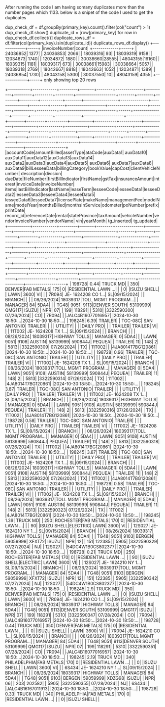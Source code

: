 After running the code I am having somany duplicates more than the number pages which 1133. below is a snipet of the code I used to get the duplicates

dup_check_df = df.groupBy(primary_key).count().filter(col("count") > 1)
    dup_check_df.show()
    duplicate_id = [row[primary_key] for row in dup_check_df.collect()]
    duplicate_rows_df = df.filter(col(primary_key).isin(duplicate_id))
    duplicate_rows_df.display()
+-------------+-----+
|invoiceNumber|count|
+-------------+-----+
|     24036852| 1377|
|     24036853| 2066|
|     18039316|   93|
|     18039319| 9158|
|     12034873| 1740|
|     12034872| 1880|
|     30038660|28555|
|     48043155|16160|
|     18039315| 1181|
|     18039317|  673|
|     30038661|15983|
|     30038664| 5057|
|     18039318| 2769|
|     18042667| 8818|
|     18042663| 1052|
|     12034871| 1389|
|     24036854| 1730|
|     48043158| 5300|
|     30037550|   10|
|     48043159| 4355|
+-------------+-----+
only showing top 20 rows

+-----------+------------+---------+-------+--------+--------------+----------+---------+---------+---------+--------------------+--------+--------+--------+---------+-----------+--------+-----------------+--------------+---------------+---------+-------+-------------------+--------------------+--------+----------+----------+------------------+---------+------+---------------+--------+-----------+-------------+--------------------+-----------------+--------+---------+----------+-----------+-----------+-----------+-----------+-----------+------------+-----------+------------+--------+-------------+---------+---------+------------+---------------+--------+--------+------+---------+----------+-------------+------+-------------+---------+-------------+-------------------+----------+-----------------+---------+--------------------+--------------------+
|accountCode|amountBilled|assetType|ataCode|auxData1|     auxData10| auxData11|auxData12|auxData13|auxData14|            auxData2|auxData3|auxData4|auxData5| auxData6|   auxData7|auxData8|         auxData9|billLesseeData|billingCategory|bookValue|capCost|clientVehicleNumber|         description|division|   dueDate|fileNumber|firstBillIndicator|firstName|gstTax|insuranceAmount|interest|invoiceDate|invoiceNumber|               items|lastBillIndicator|lastName|leaseTerm|lesseeCode|lesseeData1|lesseeData2|lesseeData3|lesseeData4|lesseeData5| lesseeData6|lesseeData7|licensePlate|makeName|managementFee|modelName|modelYear|monthsBilled|monthsInService|odometer|poNumber|prefix|printDate| record_id|referenceDate|rental|stateProvince|taxAmount|vehicleNumber|vendorInvoiceNumber|vendorName|              vin|yearMonth|         tg_inserted|          tg_updated|
+-----------+------------+---------+-------+--------+--------------+----------+---------+---------+---------+--------------------+--------+--------+--------+---------+-----------+--------+-----------------+--------------+---------------+---------+-------+-------------------+--------------------+--------+----------+----------+------------------+---------+------+---------------+--------+-----------+-------------+--------------------+-----------------+--------+---------+----------+-----------+-----------+-----------+-----------+-----------+------------+-----------+------------+--------+-------------+---------+---------+------------+---------------+--------+--------+------+---------+----------+-------------+------+-------------+---------+-------------+-------------------+----------+-----------------+---------+--------------------+--------------------+
|     198728|        0.44| TRUCK MD|       |     350|        DENVER|FAB METALS|      175|        0|         |RESIDENTIAL LAWN ...|        |        |       0|         |ISUZU SHELL|        |             LAWN|          3600|             VI|         |       |              7R094| JE- 1624208 CO 1...|      SL|09/15/2024|          |                  |   BRANCH|      |               |        | 08/26/2024|     18039317|TOLL MGMT PROGRAM...|                 | MANAGER|       84|      5DA4|           |           |       TG48|       9051|       9113|DENVER SOUTH|   53109999|      QMG117|   ISUZU|             |      NPR|       07|            |            199|  118291|        |  5310|         |3322590300|   07/26/2024|      |           CO|         |        7R094|                   |          |JALC4B16077016957|         |2024-10-30 18:50:...|2024-10-30 18:50:...|
|     198245|        6.39|  TRAILER|       | TGC-08C|   SAN ANTONIO|   TRAILER|         |         |         |             UTILITY|        |        |        |DAILY PRO|           |        |          TRAILER|       TRAILER|             VI|         |       |             11T002| JE- 1624208 TX 1...|      SL|09/15/2024|          |                  |   BRANCH|      |               |        | 08/26/2024|     18039317|       HIGHWAY TOLLS|                 | MANAGER|        0|      5DA4|           |           |       LAWN|       9051|       9108|      AUSTIN|   58139999|     590844J|  PEQUEA|             |  TRAILER|       11|            |            148|       2|        |  5813|         |3322590309|   07/26/2024|      |           TX|         |       11T002|                   |          |4JA8014T7BG120861|         |2024-10-30 18:50:...|2024-10-30 18:50:...|
|     198728|        0.96|  TRAILER|       | TGC-08C|   SAN ANTONIO|   TRAILER|         |         |         |             UTILITY|        |        |        |DAILY PRO|           |        |          TRAILER|       TRAILER|             VI|         |       |             11T002| JE- 1624208 TX 1...|      SL|09/15/2024|          |                  |   BRANCH|      |               |        | 08/26/2024|     18039317|TOLL MGMT PROGRAM...|                 | MANAGER|        0|      5DA4|           |           |       LAWN|       9051|       9108|      AUSTIN|   58139999|     590844J|  PEQUEA|             |  TRAILER|       11|            |            148|       2|        |  5813|         |3322590314|   07/26/2024|      |           TX|         |       11T002|                   |          |4JA8014T7BG120861|         |2024-10-30 18:50:...|2024-10-30 18:50:...|
|     198245|        3.87|  TRAILER|       | TGC-08C|   SAN ANTONIO|   TRAILER|         |         |         |             UTILITY|        |        |        |DAILY PRO|           |        |          TRAILER|       TRAILER|             VI|         |       |             11T002| JE- 1624208 TX 1...|      SL|09/15/2024|          |                  |   BRANCH|      |               |        | 08/26/2024|     18039317|       HIGHWAY TOLLS|                 | MANAGER|        0|      5DA4|           |           |       LAWN|       9051|       9108|      AUSTIN|   58139999|     590844J|  PEQUEA|             |  TRAILER|       11|            |            148|       2|        |  5813|         |3322590316|   07/26/2024|      |           TX|         |       11T002|                   |          |4JA8014T7BG120861|         |2024-10-30 18:50:...|2024-10-30 18:50:...|
|     198728|        0.58|  TRAILER|       | TGC-08C|   SAN ANTONIO|   TRAILER|         |         |         |             UTILITY|        |        |        |DAILY PRO|           |        |          TRAILER|       TRAILER|             VI|         |       |             11T002| JE- 1624208 TX 1...|      SL|09/15/2024|          |                  |   BRANCH|      |               |        | 08/26/2024|     18039317|TOLL MGMT PROGRAM...|                 | MANAGER|        0|      5DA4|           |           |       LAWN|       9051|       9108|      AUSTIN|   58139999|     590844J|  PEQUEA|             |  TRAILER|       11|            |            148|       2|        |  5813|         |3322590318|   07/26/2024|      |           TX|         |       11T002|                   |          |4JA8014T7BG120861|         |2024-10-30 18:50:...|2024-10-30 18:50:...|
|     198245|        3.87|  TRAILER|       | TGC-08C|   SAN ANTONIO|   TRAILER|         |         |         |             UTILITY|        |        |        |DAILY PRO|           |        |          TRAILER|       TRAILER|             VI|         |       |             11T002| JE- 1624208 TX 1...|      SL|09/15/2024|          |                  |   BRANCH|      |               |        | 08/26/2024|     18039317|       HIGHWAY TOLLS|                 | MANAGER|        0|      5DA4|           |           |       LAWN|       9051|       9108|      AUSTIN|   58139999|     590844J|  PEQUEA|             |  TRAILER|       11|            |            148|       2|        |  5813|         |3322590320|   07/26/2024|      |           TX|         |       11T002|                   |          |4JA8014T7BG120861|         |2024-10-30 18:50:...|2024-10-30 18:50:...|
|     198728|        0.58|  TRAILER|       | TGC-08C|   SAN ANTONIO|   TRAILER|         |         |         |             UTILITY|        |        |        |DAILY PRO|           |        |          TRAILER|       TRAILER|             VI|         |       |             11T002| JE- 1624208 TX 1...|      SL|09/15/2024|          |                  |   BRANCH|      |               |        | 08/26/2024|     18039317|TOLL MGMT PROGRAM...|                 | MANAGER|        0|      5DA4|           |           |       LAWN|       9051|       9108|      AUSTIN|   58139999|     590844J|  PEQUEA|             |  TRAILER|       11|            |            148|       2|        |  5813|         |3322590323|   07/26/2024|      |           TX|         |       11T002|                   |          |4JA8014T7BG120861|         |2024-10-30 18:50:...|2024-10-30 18:50:...|
|     198245|        1.39| TRUCK MD|       |     250|     ROCHESTER|FAB METALS|      170|        0|         |RESIDENTIAL LAWN ...|        |        |      90|         |ISUZU SHELL|ELECTRIC|             LAWN|          3600|             VI|         |       |             12S027| JE- 1624210 NY 1...|      SL|09/15/2024|          |                  |   BRANCH|      |               |        | 08/26/2024|     18039317|       HIGHWAY TOLLS|                 | MANAGER|       84|      5DA4|           |           |       TG48|       9051|       9103|      BERGEN|   59059999|      XFXT72|   ISUZU|             |      NPR|       12|            |            151|  122385|        |  5905|         |3322590329|   07/27/2024|      |           NJ|         |       12S027|                   |          |54DC4W1B0CS802377|         |2024-10-30 18:50:...|2024-10-30 18:50:...|
|     198728|        0.21| TRUCK MD|       |     250|     ROCHESTER|FAB METALS|      170|        0|         |RESIDENTIAL LAWN ...|        |        |      90|         |ISUZU SHELL|ELECTRIC|             LAWN|          3600|             VI|         |       |             12S027| JE- 1624210 NY 1...|      SL|09/15/2024|          |                  |   BRANCH|      |               |        | 08/26/2024|     18039317|TOLL MGMT PROGRAM...|                 | MANAGER|       84|      5DA4|           |           |       TG48|       9051|       9103|      BERGEN|   59059999|      XFXT72|   ISUZU|             |      NPR|       12|            |            151|  122385|        |  5905|         |3322590342|   07/27/2024|      |           NJ|         |       12S027|                   |          |54DC4W1B0CS802377|         |2024-10-30 18:50:...|2024-10-30 18:50:...|
|     198245|         2.9| TRUCK MD|       |     350|        DENVER|FAB METALS|      175|        0|         |RESIDENTIAL LAWN ...|        |        |       0|         |ISUZU SHELL|        |             LAWN|          3600|             VI|         |       |              7R094| JE- 1624210 CO 1...|      SL|09/15/2024|          |                  |   BRANCH|      |               |        | 08/26/2024|     18039317|       HIGHWAY TOLLS|                 | MANAGER|       84|      5DA4|           |           |       TG48|       9051|       9113|DENVER SOUTH|   53109999|      QMG117|   ISUZU|             |      NPR|       07|            |            199|  118291|        |  5310|         |3322590347|   07/28/2024|      |           CO|         |        7R094|                   |          |JALC4B16077016957|         |2024-10-30 18:50:...|2024-10-30 18:50:...|
|     198728|        0.44| TRUCK MD|       |     350|        DENVER|FAB METALS|      175|        0|         |RESIDENTIAL LAWN ...|        |        |       0|         |ISUZU SHELL|        |             LAWN|          3600|             VI|         |       |              7R094| JE- 1624210 CO 1...|      SL|09/15/2024|          |                  |   BRANCH|      |               |        | 08/26/2024|     18039317|TOLL MGMT PROGRAM...|                 | MANAGER|       84|      5DA4|           |           |       TG48|       9051|       9113|DENVER SOUTH|   53109999|      QMG117|   ISUZU|             |      NPR|       07|            |            199|  118291|        |  5310|         |3322590351|   07/28/2024|      |           CO|         |        7R094|                   |          |JALC4B16077016957|         |2024-10-30 18:50:...|2024-10-30 18:50:...|
|     198245|        2.19| TRUCK MD|       |     340|  PHILADELPHIA|FAB METALS|      170|        0|         |RESIDENTIAL LAWN ...|        |        |       0|         |ISUZU SHELL|        |             LAWN|          3600|             VI|         |       |              6S434| JE- 1624210 NY 1...|      SL|09/15/2024|          |                  |   BRANCH|      |               |        | 08/26/2024|     18039317|       HIGHWAY TOLLS|                 | MANAGER|       84|      5DA4|           |           |       TG48|       9051|       9103|      BERGEN|   59059999|      XDZG98|   ISUZU|             |      NPR|       06|            |            203|  202582|        |  5905|         |3322590355|   07/28/2024|      |           NJ|         |        6S434|                   |          |JALC4B16167011913|         |2024-10-30 18:50:...|2024-10-30 18:50:...|
|     198728|        0.33| TRUCK MD|       |     340|  PHILADELPHIA|FAB METALS|      170|        0|         |RESIDENTIAL LAWN ...|        |        |       0|         |ISUZU SHELL|        |       
